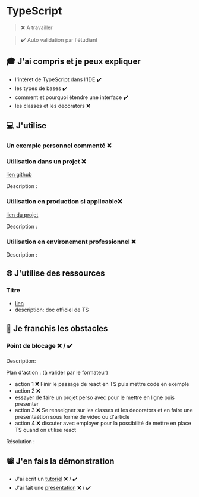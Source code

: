 # TypeScript

> ❌ A travailler

> ✔️ Auto validation par l'étudiant

## 🎓 J'ai compris et je peux expliquer

- l'intéret de TypeScript dans l'IDE  ✔️
- les types de bases  ✔️
- comment et pourquoi étendre une interface  ✔️
- les classes et les decorators ❌ 

## 💻 J'utilise

### Un exemple personnel commenté ❌

### Utilisation dans un projet ❌

[lien github](...)

Description :

### Utilisation en production si applicable❌ 

[lien du projet](...)

Description :

### Utilisation en environement professionnel ❌

Description :

## 🌐 J'utilise des ressources

### Titre

- [lien](https://www.typescriptlang.org/docs/)
- description: doc officiel de TS

## 🚧 Je franchis les obstacles

### Point de blocage ❌ / ✔️

Description:

Plan d'action : (à valider par le formateur)

- action 1 ❌ 
Finir le passage de react en TS puis mettre code en exemple
- action 2 ❌
- essayer de faire un projet perso avec pour le mettre en ligne puis presenter
- action 3  ❌ 
Se renseigner sur les classes et les decorators et en faire une presentaétion sous forme de video ou d'article
- action 4  ❌ 
discuter avec employer pour la possibilité de mettre en place TS quand on utilise react

Résolution :

## 📽️ J'en fais la démonstration

- J'ai ecrit un [tutoriel](...) ❌ / ✔️
- J'ai fait une [présentation](...) ❌ / ✔️
